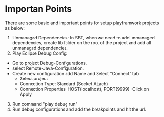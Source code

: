 # Importan Points

There are some basic and important points for setup playframwork projects as below: 

1. Unmanaged Dependencies: In SBT, when we need to add unmanaged dependencies, create  lib folder on the root of the project and add all unmanaged dependencies. 
2. Play Eclipse Debug Config:   
  - Go to project Debug-Configurations.
  - select Remote-Java-Configuration.
  -  Create new configuration add Name and Select "Connect" tab 
        - Select project
        - Connection Type: Standard (Socket Attach)
        - Connection Properties: HOST(localhost), PORT(9999)
  -Click on Apply
3. Run command "play debug run"
4. Run debug configurations and add the breakpoints and hit the url.